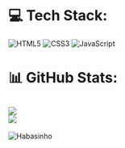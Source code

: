 # 💻 Tech Stack:
![HTML5](https://img.shields.io/badge/html5-%23E34F26.svg?style=for-the-badge&logo=html5&logoColor=white) ![CSS3](https://img.shields.io/badge/css3-%231572B6.svg?style=for-the-badge&logo=css3&logoColor=white) ![JavaScript](https://img.shields.io/badge/javascript-%23323330.svg?style=for-the-badge&logo=javascript&logoColor=%23F7DF1E) 

# 📊 GitHub Stats:
![](https://github-readme-stats-git-masterrstaa-rickstaa.vercel.app/api?username=Habasinho&theme=react&hide_border=false&include_all_commits=true&count_private=true)<br/> 
![](https://github-readme-stats-git-masterrstaa-rickstaa.vercel.app/api/top-langs/?username=Habasinho&theme=react&hide_border=false&include_all_commits=true&count_private=true&layout=compact)
---
<p align="left"> <img src="https://komarev.com/ghpvc/?username=Habasinho&label=Profile%20views&color=0e75b6&style=flat-square" alt="Habasinho" /> </p>
